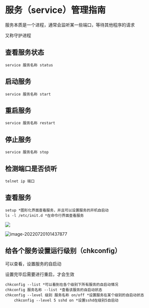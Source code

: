 # 服务（service）管理指南

服务本质是一个进程，通常会监听某一些端口，等待其他程序的请求

又称守护进程

##  查看服务状态

```
service 服务名称 status
```

## 启动服务

```
service 服务名称 start
```

## 重启服务

```
service 服务名称 restart
```

## 停止服务

```
service 服务名称 stop
```

## 检测端口是否侦听

```
telnet ip 端口
```

## 查看服务

```
setup *图形化界面查看服务，并且可以设置服务的开机自启动
ls -l /etc/init.d *在命令行界面查看服务
```

![](https://propran-img.oss-cn-hangzhou.aliyuncs.com/img/image-20220720095627811.png)

![image-20220720101437877](https://propran-img.oss-cn-hangzhou.aliyuncs.com/img/image-20220720101437877.png)

##  给各个服务设置运行级别（chkconfig）

可以查看，设置服务的自启动

设置完毕后需要进行重启，才会生效

```
chkconfig --list *可以看到在各个级别下所有服务的自启动情况
chkconfig 服务名称 --list *查看该服务的自启动状态
chkconfig --level 级别 服务名称 on/off *设置服务在某个级别的自启动状态
	chkconfig --level 5 sshd on *设置sshd在级别5自启动
 
```

